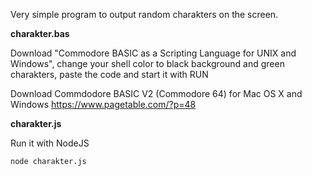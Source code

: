 Very simple program to output random charakters on the screen.

**charakter.bas**

Download "Commodore BASIC as a Scripting Language for UNIX and Windows", 
change your shell color to black background and green charakters, paste
the code and start it with RUN

Download Commdodore BASIC V2 (Commodore 64) for Mac OS X and Windows
https://www.pagetable.com/?p=48

**charakter.js**

Run it with NodeJS

```node charakter.js```
